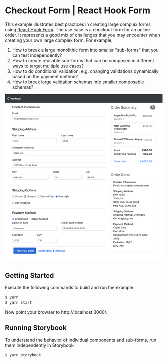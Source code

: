 # Checkout Form | React Hook Form

This example illustrates best practices in creating large complex forms using
[React Hook Form](https://react-hook-form.com/). The use case is a checkout form
for an online order. It represents a good mix of challenges that you may
encounter when creating your own large complex form. For example,

1. How to break a large monolithic form into smaller "sub-forms" that you can
   test independently?
2. How to create reusable sub-forms that can be composed in different ways to
   target multiple use cases?
3. How to do conditional validation, e.g. changing validations dynamically based
   on the payment method?
4. How to break large validation schemas into smaller composable schemas?

![Screen Shot](assets/screen-shot.png)

## Getting Started

Execute the following commands to build and run the example.

```bash
$ yarn
$ yarn start
```

Now point your browser to http://localhost:3000/.

## Running Storybook

To understand the behavior of individual components and sub-forms, run them
independently in Storybook:

```bash
$ yarn storybook
```

